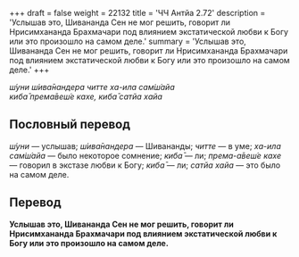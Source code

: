 +++
draft = false
weight = 22132
title = 'ЧЧ Антйа 2.72'
description = 'Услышав это, Шивананда Сен не мог решить, говорит ли Нрисимхананда Брахмачари под влиянием экстатической любви к Богу или это произошло на самом деле.'
summary = 'Услышав это, Шивананда Сен не мог решить, говорит ли Нрисимхананда Брахмачари под влиянием экстатической любви к Богу или это произошло на самом деле.'
+++

_ш́уни ш́ива̄нандера читте ха-ила сам̇ш́айа  
киба̄ према̄веш́е кахе, киба̄ сатйа хайа_

## Пословный перевод

_ш́уни_ — услышав; _ш́ива̄нандера_ — Шивананды; _читте_ — в уме; _ха_\-_ила_ _сам̇ш́айа_ — было некоторое сомнение; _киба̄_ — ли; _према_\-_а̄веш́е_ _кахе_ — говорил в экстазе любви к Богу; _киба̄_ — ли; _сатйа_ _хайа_ — это было на самом деле.

## Перевод

**Услышав это, Шивананда Сен не мог решить, говорит ли Нрисимхананда Брахмачари под влиянием экстатической любви к Богу или это произошло на самом деле.**

